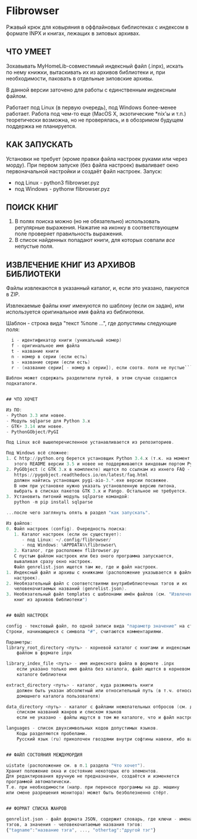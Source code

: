 # Flibrowser
Ржавый крюк для ковыряния в оффлайновых библиотеках с индексом
в формате INPX и книгах, лежащих в зиповых архивах.


## ЧТО УМЕЕТ

Зохавывать MyHomeLib-совместимый индексный файл (.inpx), искать по нему
книжки, вытаскивать их из архивов библиотеки и, при необходимости, паковать
в отдельные зиповские архивы.

В данной версии заточено для работы с единственным индексным файлом.

Работает под Linux (в первую очередь), под Windows более-менее работает.
Работа под чем-то еще (MacOS X, экзотические *nix'ы и т.п.) теоретически
возможна, но не проверялась, и в обозримом будущем поддержка не планируется.


## КАК ЗАПУСКАТЬ

Установки не требует (кроме правки файла настроек руками или через морду).
При первом запуске (без файла настроек) вываливает окно первоначальной
настройки и создаёт файл настроек.
Запуск:
- под Linux - python3 flibrowser.pyz
- под Windows - pythonw flibrowser.pyz


## ПОИСК КНИГ

1. В полях поиска можно (но не обязательно) использовать регулярные
   выражения. Нажатие на иконку в соответствующем поле проверяет
   правильность выражения.
2. В список найденных попадают книги, для которых совпали _все_
   непустые поля.

## ИЗВЛЕЧЕНИЕ КНИГ ИЗ АРХИВОВ БИБЛИОТЕКИ

Файлы извлекаются в указанный каталог, и, если это указано, пакуются
в ZIP.

Извлекаемые файлы книг именуются по шаблону (если он задан),
или используется оригинальное имя файла из библиотеки.

Шаблон - строка вида "текст %поле ...", где допустимы следующие поля:
```a - имя автора
  i - идентификатор книги (уникальный номер)
  f - оригинальное имя файла
  t - название книги
  n - номер в серии (если есть)
  s - название серии (если есть)
  r - (название серии[ - номер в серии]), если соотв. поля не пустые```

Шаблон может содержать разделители путей, в этом случае создаются
подкаталоги.


## ЧТО ХОЧЕТ

Из ПО:
- Python 3.3 или новее.
- Модуль sqlparse для Python 3.x
- GTK+ 3.14 или новее.
- PythonGObject/PyGI

Под Linux всё вышеперечисленное устанавливается из репозиториев.

Под Windows всё сложнее:
1. С http://python.org берется установщик Python 3.4.x (т.к. на момент написания
   этого README версии 3.5 и новее не поддерживаются виндовым портом PyGObject)
2. PyGObject (с GTK 3.x в комплекте) ищется по ссылкам из ихнего FAQ -
   https://pygobject.readthedocs.io/en/latest/faq.html
   должен найтись установщик pygi-aio-3.*.exe версии посвежее.
   В нем при установке нужно указать установленную версию питона,
   выбрать в списках пакетов GTK 3.x и Pango. Остальное не требуется.
3. Установить питоний модуль sqlparse командой:
   python -m pip install sqlparse

...после чего заглянуть опять в раздел "как запускать".

Из файлов:
0. Файл настроек (config). Очередность поиска:
   1. Каталог настроек (если он существует):
      - под Linux: ~/.config/flibrowser/
      - под Windows: %APPDATA%\flibrowser\
   2. Каталог, где расположен flibrowser.py
   С пустым файлом настроек или без оного программа запускается,
   вываливая сразу окно настроек.
   Файл genrelist.json ищется там же, где и файл настроек.
1. Индексный файл и архивы с книжками (расположение указывается в файле
   настроек).
2. Необязательный файл с соответствиями внутрибиблиотечных тэгов и их
   человекочитаемых названий (genrelist.json).
3. Необязательный файл templates с шаблонами имён файлов (см. "Извлечение
   книг из архивов библиотеки")


## ФАЙЛ НАСТРОЕК

config - текстовый файл, по одной записи вида "параметр значение" на строку.
Строки, начинающиеся с символа "#", считаются комментариями.

Параметры:
library_root_directory <путь> - корневой каталог с книгами и индексным
    файлом в формате inpx

library_index_file <путь> - имя индексного файла в формате .inpx
    если указано только имя файла без каталога, файл ищется в корневом
    каталоге библиотеки

extract_directory <путь> - каталог, куда разжимать книги
    должен быть указан абсолютный или относительный путь (в т.ч. относительно
    домашнего каталога пользователя)

data_directory <путь> - каталог с файлами нежелательных отбросов (см. далее)
    списком названий жанров и списком языков
    если не указано - файлы ищутся в том же каталоге, что и файл настроек

languages - список двухсимвольных кодов допустимых языков.
    Коды разделяются пробелами.
    Русский язык (ru) приколочен гвоздями внутри софтины навеки, ибо ваистену.


## ФАЙЛ СОСТОЯНИЯ МЕЖДУМОРДИЯ

uistate (расположение см. в п.1 раздела "Что хочет").
Хранит положение окна и состояние некоторых его элементов.
Для редактирования вручную не предназначен, создаётся и изменяется
программой автоматически.
Т.е. при необходимости (напр. при переносе программы на др. машину
или смене разрешения монитора) может быть безболезненно стёрт.


## ФОРМАТ СПИСКА ЖАНРОВ

genrelist.json - файл формата JSON, содержит словарь, где ключи - имена
тэгов, а значения - человекочитаемые названия тэгов:
{"tagname":"название тэга", ..., "othertag":"другой тэг"}
